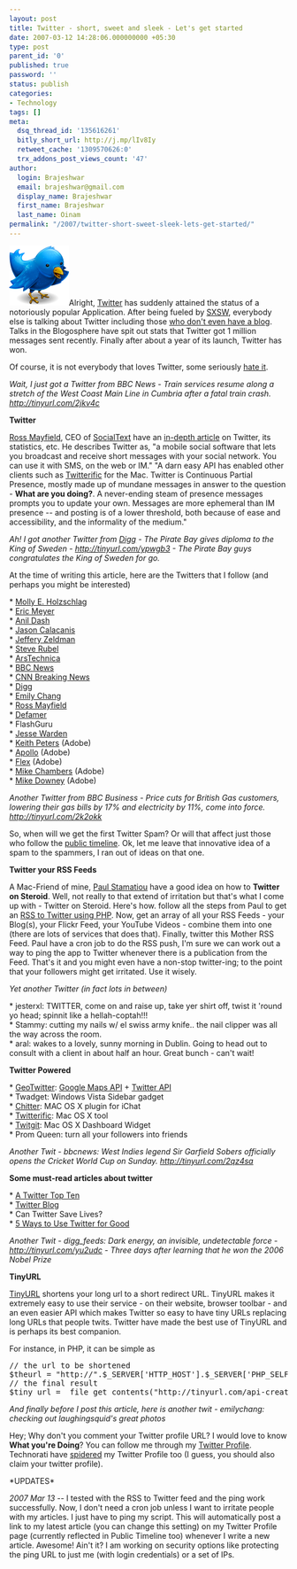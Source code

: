 ```yaml
---
layout: post
title: Twitter - short, sweet and sleek - Let's get started
date: 2007-03-12 14:28:06.000000000 +05:30
type: post
parent_id: '0'
published: true
password: ''
status: publish
categories:
- Technology
tags: []
meta:
  dsq_thread_id: '135616261'
  bitly_short_url: http://j.mp/lIv8Iy
  retweet_cache: '1309570626:0'
  trx_addons_post_views_count: '47'
author:
  login: Brajeshwar
  email: brajeshwar@gmail.com
  display_name: Brajeshwar
  first_name: Brajeshwar
  last_name: Oinam
permalink: "/2007/twitter-short-sweet-sleek-lets-get-started/"
---
```

<p><a href="http://twitter.com/Brajeshwar"><img src="/static/2007/03/twitterrific.png" title="Twitter" style="border: 0 none;" /></a>Alright, <a href="http://twitter.com/">Twitter</a> has suddenly attained the status of a notoriously popular Application. After being fueled by <a href="http://sxsw.com/">SXSW</a>, everybody else is talking about Twitter including those <a href="http://manwithnoblog.com/2007/03/10/twitter-explosion/">who don't even have a blog</a>. Talks in the Blogosphere have spit out stats that Twitter got 1 million messages sent recently. Finally after about a year of its launch, Twitter has won. </p>
<p>Of course, it is not everybody that loves Twitter, some seriously <a href="http://www.brianalvey.com/2007/03/10/putting-the-twit-in-twitter/">hate it</a>.</p>
<p><em>Wait, I just got a Twitter from BBC News - Train services resume along a stretch of the West Coast Main Line in Cumbria after a fatal train crash. <a href="http://tinyurl.com/2jkv4c">http://tinyurl.com/2jkv4c</a></em></p>
<p><!--more--></p>
<p><strong>Twitter</strong></p>
<p><a href="http://ross.typepad.com/">Ross Mayfield</a>, CEO of <a href="http://twitter.com/socialtext">SocialText</a> have an <a href="http://ross.typepad.com/blog/2007/03/twitter_tips_th.html">in-depth article</a> on Twitter, its statistics, etc. He describes Twitter as, "a mobile social software that lets you broadcast and receive short messages with your social network.  You can use it with SMS, on the web or IM." "A darn easy API has enabled other clients such as <a href="http://iconfactory.com/software/twitterrific">Twitterific</a> for the Mac.  Twitter is Continuous Partial Presence, mostly made up of mundane messages in answer to the question - <strong>What are you doing?</strong>. A never-ending steam of presence messages prompts you to update your own.  Messages are more ephemeral than IM presence -- and posting is of a lower threshold, both because of ease and accessibility, and the informality of the medium."</p>
<p><em>Ah! I got another Twitter from <a href="http://digg.com/">Digg</a> - The Pirate Bay gives diploma to the King of Sweden - <a href="http://tinyurl.com/ypwgb3">http://tinyurl.com/ypwgb3</a> - The Pirate Bay guys congratulates the King of Sweden for go.</em></p>
<p>At the time of writing this article, here are the Twitters that I follow (and perhaps you might be interested)</p>
<p>* <a href="http://twitter.com/Mols">Molly E. Holzschlag</a><br />
* <a href="http://twitter.com/emeyer">Eric Meyer</a><br />
* <a href="http://twitter.com/anildash">Anil Dash</a><br />
* <a href="http://twitter.com/JasonCalacanis">Jason Calacanis</a><br />
* <a href="http://twitter.com/zeldman">Jeffery Zeldman</a><br />
* <a href="http://twitter.com/steverubel">Steve Rubel</a><br />
* <a href="http://twitter.com/arstechnica">ArsTechnica</a><br />
* <a href="http://twitter.com/bbcnews">BBC News</a><br />
* <a href="http://twitter.com/cnnbrk">CNN Breaking News</a><br />
* <a href="http://twitter.com/digg_feeds">Digg</a><br />
* <a href="http://twitter.com/emilychang">Emily Chang</a><br />
* <a href="http://twitter.com/Ross">Ross Mayfield</a><br />
* <a href="http://twitter.com/defamer">Defamer</a><br />
* FlashGuru<br />
* <a href="http://twitter.com/jesterxl">Jesse Warden</a><br />
* <a href="http://twitter.com/bit101">Keith Peters</a> (Adobe)<br />
* <a href="http://twitter.com/apollocamp">Apollo</a> (Adobe)<br />
* <a href="http://twitter.com/flex">Flex</a> (Adobe)<br />
* <a href="http://twitter.com/mesh">Mike Chambers</a> (Adobe)<br />
* <a href="http://twitter.com/mdowney">Mike Downey</a> (Adobe)</p>
<p><em>Another Twitter from BBC Business - Price cuts for British Gas customers, lowering their gas bills  by 17% and electricity by 11%,  come into force. <a href="http://tinyurl.com/2k2okk">http://tinyurl.com/2k2okk</a></em></p>
<p>So, when will we get the first Twitter Spam? Or will that affect just those who follow the <a href="http://twitter.com/public_timeline">public timeline</a>. Ok, let me leave that innovative idea of a spam to the spammers, I ran out of ideas on that one.</p>
<p><strong>Twitter your RSS Feeds</strong></p>
<p>A Mac-Friend of mine, <a href="http://paulstamatiou.com/">Paul Stamatiou</a> have a good idea on how to <strong>Twitter on Steroid</strong>. Well, not really to that extend of irritation but that's what I come up with - Twitter on Steroid. Here's how. follow all the steps from Paul to get an <a href="http://paulstamatiou.com/2007/01/26/stammy-script-rss-to-twitter-using-php/">RSS to Twitter using PHP</a>. Now, get an array of all your RSS Feeds - your Blog(s), your Flickr Feed, your YouTube Videos - combine them into one (there are lots of services that does that). Finally, twitter this Mother RSS Feed. Paul have a cron job to do the RSS push, I'm sure we can work out a way to ping the app to Twitter whenever there is a publication from the Feed. That's it and you might even have a non-stop twitter-ing; to the point that your followers might get irritated. Use it wisely.</p>
<p><em>Yet another Twitter (in fact lots in between)</em></p>
<p>* jesterxl: TWITTER, come on and raise up, take yer shirt off, twist it 'round yo head; spinnit like a hellah-coptah!!!<br />
* Stammy: cutting my nails w/ el swiss army knife.. the nail clipper was all the way across the room.<br />
* aral: wakes to a lovely, sunny morning in Dublin. Going to head out to consult with a client in about half an hour. Great bunch - can't wait!</p>
<p><strong>Twitter Powered</strong></p>
<p>* <a href="http://geotwitter.org/">GeoTwitter</a>: <a href="http://www.google.com/apis/maps/">Google Maps API</a> + <a href="http://help.twitter.com/">Twitter API</a><br />
* Twadget: Windows Vista Sidebar gadget<br />
* <a href="http://www.roflsoftware.com/2007/01/14/chitter/">Chitter</a>: MAC OS X plugin for iChat<br />
* <a href="http://iconfactory.com/software/twitterrific">Twitterific</a>: Mac OS X tool<br />
* <a href="http://ben-ward.co.uk/widgets/twitgit/">Twitgit</a>: Mac OS X Dashboard Widget<br />
* Prom Queen: turn all your followers into friends</p>
<p><em>Another Twit - bbcnews: West Indies legend Sir Garfield Sobers officially opens the Cricket World Cup on Sunday. <a href="http://tinyurl.com/2qz4sa">http://tinyurl.com/2qz4sa</a></em></p>
<p><strong>Some must-read articles about twitter</strong></p>
<p>* <a href="http://splashcastmedia.com/a-twitter-top-ten">A Twitter Top Ten</a><br />
* <a href="http://twitter.com/blog">Twitter Blog</a><br />
* Can Twitter Save Lives?<br />
* <a href="http://www.lifehack.org/articles/lifehack/5-ways-to-use-twitter-for-good.html">5 Ways to Use Twitter for Good</a></p>
<p><em>Another Twit - digg_feeds: Dark energy, an invisible, undetectable force - <a href="http://tinyurl.com/yu2udc">http://tinyurl.com/yu2udc</a> - Three days after learning that he won the 2006 Nobel Prize</em></p>
<p><strong>TinyURL</strong></p>
<p><a href="http://tinyurl.com/">TinyURL</a> shortens your long url to a short redirect URL. TinyURL makes it extremely easy to use their service - on their website, browser toolbar - and an even easier API which makes Twitter so easy to have tiny URLs replacing long URLs that people twits. Twitter have made the best use of TinyURL and is perhaps its best companion.</p>
<p>For instance, in PHP, it can be simple as</p>
<pre>
// the url to be shortened
$theurl = "http://".$_SERVER['HTTP_HOST'].$_SERVER['PHP_SELF'];
// the final result
$tiny_url =  file_get_contents("http://tinyurl.com/api-create.php?url=" . $theurl);
</pre>
<p><em>And finally before I post this article, here is another twit - emilychang: checking out laughingsquid's great photos</em></p>
<p>Hey; Why don't you comment your Twitter profile URL? I would love to know <strong>What you're Doing</strong>? You can follow me through my <a href="http://twitter.com/Brajeshwar">Twitter Profile</a>. Technorati have <a href="http://www.technorati.com/blogs/http%3A%2F%2Ftwitter.com%2Fbrajeshwar">spidered</a> my Twitter Profile too (I guess, you should also claim your twitter profile).</p>
<p>*UPDATES*</p>
<p><em>2007 Mar 13</em>  --  I tested with the RSS to Twitter feed and the ping work successfully. Now, I don't need a cron job unless I want to irritate people with my articles. I just have to ping my script. This will automatically post a link to my latest article (you can change this setting) on my Twitter Profile page (currently reflected in Public Timeline too) whenever I write a new article. Awesome! Ain't it? I am working on security options like protecting the ping URL to just me (with login credentials) or a set of IPs.</p>
